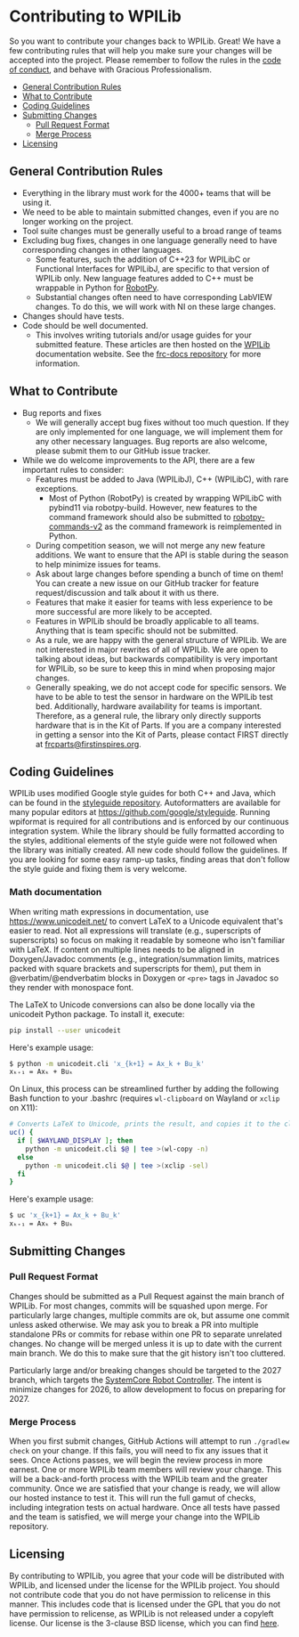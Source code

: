 # Contributing to WPILib

So you want to contribute your changes back to WPILib. Great! We have a few contributing rules that will help you make sure your changes will be accepted into the project. Please remember to follow the rules in the [code of conduct](https://github.com/wpilibsuite/allwpilib/blob/main/CODE_OF_CONDUCT.md), and behave with Gracious Professionalism.

- [General Contribution Rules](#general-contribution-rules)
- [What to Contribute](#what-to-contribute)
- [Coding Guidelines](#coding-guidelines)
- [Submitting Changes](#submitting-changes)
    - [Pull Request Format](#pull-request-format)
    - [Merge Process](#merge-process)
- [Licensing](#licensing)

## General Contribution Rules

- Everything in the library must work for the 4000+ teams that will be using it.
- We need to be able to maintain submitted changes, even if you are no longer working on the project.
- Tool suite changes must be generally useful to a broad range of teams
- Excluding bug fixes, changes in one language generally need to have corresponding changes in other languages.
    - Some features, such the addition of C++23 for WPILibC or Functional Interfaces for WPILibJ, are specific to that version of WPILib only. New language features added to C++ must be wrappable in Python for [RobotPy](https://github.com/robotpy).
    - Substantial changes often need to have corresponding LabVIEW changes. To do this, we will work with NI on these large changes.
- Changes should have tests.
- Code should be well documented.
    - This involves writing tutorials and/or usage guides for your submitted feature. These articles are then hosted on the [WPILib](https://docs.wpilib.org/) documentation website. See the [frc-docs repository](https://github.com/wpilibsuite/frc-docs) for more information.

## What to Contribute

- Bug reports and fixes
    - We will generally accept bug fixes without too much question. If they are only implemented for one language, we will implement them for any other necessary languages. Bug reports are also welcome, please submit them to our GitHub issue tracker.
- While we do welcome improvements to the API, there are a few important rules to consider:
    - Features must be added to Java (WPILibJ), C++ (WPILibC), with rare exceptions.
        - Most of Python (RobotPy) is created by wrapping WPILibC with pybind11 via robotpy-build. However, new features to the command framework should also be submitted to [robotpy-commands-v2](https://github.com/robotpy/robotpy-commands-v2) as the command framework is reimplemented in Python.
    - During competition season, we will not merge any new feature additions. We want to ensure that the API is stable during the season to help minimize issues for teams.
    - Ask about large changes before spending a bunch of time on them! You can create a new issue on our GitHub tracker for feature request/discussion and talk about it with us there.
    - Features that make it easier for teams with less experience to be more successful are more likely to be accepted.
    - Features in WPILib should be broadly applicable to all teams. Anything that is team specific should not be submitted.
    - As a rule, we are happy with the general structure of WPILib. We are not interested in major rewrites of all of WPILib. We are open to talking about ideas, but backwards compatibility is very important for WPILib, so be sure to keep this in mind when proposing major changes.
    - Generally speaking, we do not accept code for specific sensors. We have to be able to test the sensor in hardware on the WPILib test bed. Additionally, hardware availability for teams is important. Therefore, as a general rule, the library only directly supports hardware that is in the Kit of Parts. If you are a company interested in getting a sensor into the Kit of Parts, please contact FIRST directly at frcparts@firstinspires.org.

## Coding Guidelines

WPILib uses modified Google style guides for both C++ and Java, which can be found in the [styleguide repository](https://github.com/wpilibsuite/styleguide). Autoformatters are available for many popular editors at https://github.com/google/styleguide. Running wpiformat is required for all contributions and is enforced by our continuous integration system.
While the library should be fully formatted according to the styles, additional elements of the style guide were not followed when the library was initially created. All new code should follow the guidelines. If you are looking for some easy ramp-up tasks, finding areas that don't follow the style guide and fixing them is very welcome.

### Math documentation

When writing math expressions in documentation, use https://www.unicodeit.net/ to convert LaTeX to a Unicode equivalent that's easier to read. Not all expressions will translate (e.g., superscripts of superscripts) so focus on making it readable by someone who isn't familiar with LaTeX. If content on multiple lines needs to be aligned in Doxygen/Javadoc comments (e.g., integration/summation limits, matrices packed with square brackets and superscripts for them), put them in @verbatim/@endverbatim blocks in Doxygen or `<pre>` tags in Javadoc so they render with monospace font.

The LaTeX to Unicode conversions can also be done locally via the unicodeit Python package. To install it, execute:
```bash
pip install --user unicodeit
```

Here's example usage:
```bash
$ python -m unicodeit.cli 'x_{k+1} = Ax_k + Bu_k'
xₖ₊₁ = Axₖ + Buₖ
```

On Linux, this process can be streamlined further by adding the following Bash function to your .bashrc (requires `wl-clipboard` on Wayland or `xclip` on X11):
```bash
# Converts LaTeX to Unicode, prints the result, and copies it to the clipboard
uc() {
  if [ $WAYLAND_DISPLAY ]; then
    python -m unicodeit.cli $@ | tee >(wl-copy -n)
  else
    python -m unicodeit.cli $@ | tee >(xclip -sel)
  fi
}
```

Here's example usage:
```bash
$ uc 'x_{k+1} = Ax_k + Bu_k'
xₖ₊₁ = Axₖ + Buₖ
```

## Submitting Changes

### Pull Request Format

Changes should be submitted as a Pull Request against the main branch of WPILib. For most changes, commits will be squashed upon merge. For particularly large changes, multiple commits are ok, but assume one commit unless asked otherwise. We may ask you to break a PR into multiple standalone PRs or commits for rebase within one PR to separate unrelated changes. No change will be merged unless it is up to date with the current main branch. We do this to make sure that the git history isn't too cluttered.

Particularly large and/or breaking changes should be targeted to the 2027 branch, which targets the [SystemCore Robot Controller](https://community.firstinspires.org/introducing-the-future-mobile-robot-controller). The intent is minimize changes for 2026, to allow development to focus on preparing for 2027.

### Merge Process

When you first submit changes, GitHub Actions will attempt to run `./gradlew check` on your change. If this fails, you will need to fix any issues that it sees. Once Actions passes, we will begin the review process in more earnest. One or more WPILib team members will review your change. This will be a back-and-forth process with the WPILib team and the greater community. Once we are satisfied that your change is ready, we will allow our hosted instance to test it. This will run the full gamut of checks, including integration tests on actual hardware. Once all tests have passed and the team is satisfied, we will merge your change into the WPILib repository.

## Licensing

By contributing to WPILib, you agree that your code will be distributed with WPILib, and licensed under the license for the WPILib project. You should not contribute code that you do not have permission to relicense in this manner. This includes code that is licensed under the GPL that you do not have permission to relicense, as WPILib is not released under a copyleft license. Our license is the 3-clause BSD license, which you can find [here](LICENSE.md).
